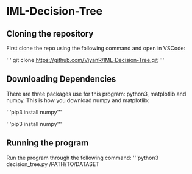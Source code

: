 # IML-Decision-Tree

## Cloning the repository

First clone the repo using the following command and open in VSCode:

''' git clone https://github.com/ViyanR/IML-Decision-Tree.git '''

## Downloading Dependencies

There are three packages use for this program: python3, matplotlib and numpy. This is how you download numpy and matplotlib:

'''pip3 install numpy'''

'''pip3 install numpy'''

## Running the program

Run the program through the following command:
'''python3 decision_tree.py /PATH/TO/DATASET
